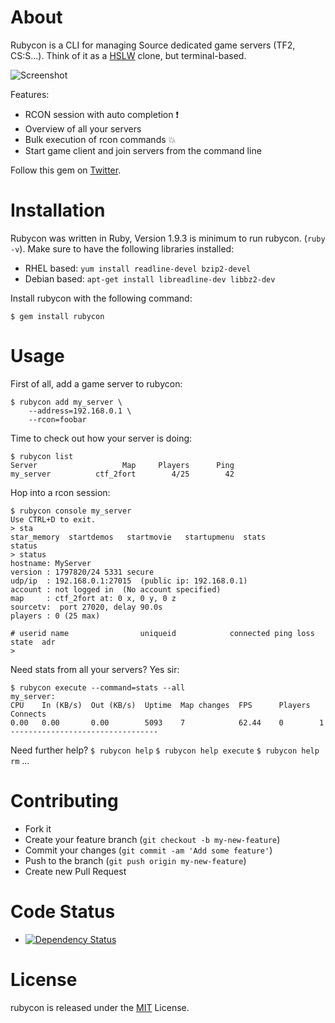 # About

Rubycon is a CLI for managing Source dedicated game servers (TF2, CS:S...). Think of it as a [HSLW](http://www.hlsw.org) clone, but terminal-based.

![Screenshot](http://i.imgur.com/k8q3zXO.png)

Features:

* RCON session with auto completion :exclamation:
* Overview of all your servers
* Bulk execution of rcon commands :boom:
* Start game client and join servers from the command line

Follow this gem on [Twitter](https://twitter.com/rubycon_cli).

# Installation

Rubycon was written in Ruby, Version 1.9.3 is minimum to run rubycon. (`ruby -v`).
Make sure to have the following libraries installed:

* RHEL based:   `yum install readline-devel bzip2-devel`
* Debian based: `apt-get install libreadline-dev libbz2-dev`

Install rubycon with the following command:

`$ gem install rubycon`

# Usage

First of all, add a game server to rubycon:

```
$ rubycon add my_server \
    --address=192.168.0.1 \
    --rcon=foobar
```

Time to check out how your server is doing:

```
$ rubycon list
Server                   Map     Players      Ping
my_server          ctf_2fort        4/25        42
```

Hop into a rcon session:

```
$ rubycon console my_server
Use CTRL+D to exit.
> sta
star_memory  startdemos   startmovie   startupmenu  stats        status
> status
hostname: MyServer
version : 1797820/24 5331 secure
udp/ip  : 192.168.0.1:27015  (public ip: 192.168.0.1)
account : not logged in  (No account specified)
map     : ctf_2fort at: 0 x, 0 y, 0 z
sourcetv:  port 27020, delay 90.0s
players : 0 (25 max)

# userid name                uniqueid            connected ping loss state  adr
>
```

Need stats from all your servers? Yes sir:

```
$ rubycon execute --command=stats --all
my_server:
CPU    In (KB/s)  Out (KB/s)  Uptime  Map changes  FPS      Players  Connects
0.00   0.00       0.00        5093    7            62.44    0        1
---------------------------------
```

Need further help?
`$ rubycon help`
`$ rubycon help execute`
`$ rubycon help rm`
...

# Contributing

* Fork it
* Create your feature branch (`git checkout -b my-new-feature`)
* Commit your changes (`git commit -am 'Add some feature'`)
* Push to the branch (`git push origin my-new-feature`)
* Create new Pull Request

# Code Status

* [![Dependency Status](https://gemnasium.com/nTraum/rubycon.png)](https://gemnasium.com/nTraum/rubycon)

# License

rubycon is released under the [MIT](http://opensource.org/licenses/MIT) License.
